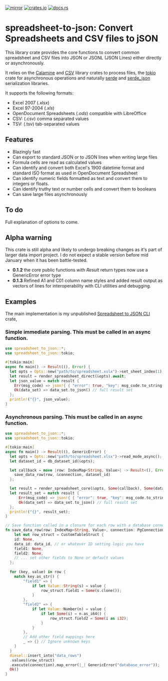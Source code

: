 [![mirror](https://img.shields.io/badge/mirror-github-blue)](https://github.com/neilg63/spreadsheet-to-json)
[![crates.io](https://img.shields.io/crates/v/spreadsheet-to-json.svg)](https://crates.io/crates/spreadsheet-to-json)
[![docs.rs](https://docs.rs/spreadsheet-to-json/badge.svg)](https://docs.rs/spreadsheet-to-json)

# spreadsheet-to-json: Convert Spreadsheets and CSV files to jSON

This library crate provides the core functions to convert common spreadsheet and CSV files into JSON or JSONL (JSON Lines) either directly or asynchronously.

It relies on the [Calamine](https://crates.io/crates/calamine) and [CSV](https://crates.io/crates/csv) library crates to process files, the [tokio](https://crates.io/crates/tokio) crate for asynchronous operations and naturally [serde](https://crates.io/crates/serde) and [serde_json](https://crates.io/crates/serde_json) serialization libraries.

It supports the following formats:

- Excel 2007 (*.xlsx*)
- Excel 97-2004 (*.xls*)
- OpenDocument Spreadsheets (*.ods*) compatible with LibreOffice
- CSV: (.csv) comma separated values
- TSV: (.tsv) tab-separated values

## Features
- Blazingly fast
- Can export to standard JSON or to JSON lines when writing large files
- Formula cells are read as calculated values
- Can identify and convert both Excel's 1900 datetime format and standard ISO format as used in OpenDocument Spreadsheet
- Can identify numeric fields formatted as text and convert them to integers or floats.
- Can identify truthy text or number cells and convert them to booleans
- Can save large files asynchronously

## To do
Full explanation of options to come.

## Alpha warning
This crate is still alpha and likely to undergo breaking changes as it's part of larger data import project. I do not expect a stable version before mid January when it has been battle-tested.
- **0.1.2** the core public functions with *Result* return types now use a GenericError error type
- **0.1.3** Refined A1 and C01 column name styles and added result output as vectors of lines for interoperability with CLI utilities and debugging.

## Examples

The main implementation is my unpublished [Spreadsheet to JSON CLI](https://github.com/neilg63/spreadsheet_to_json_cli) crate,

### Simple immediate parsing. This must be called in an async function.
```rust
use spreadsheet_to_json::*;
use spreadsheet_to_json::tokio;

#[tokio:main]
async fn main() -> Result((), Error) {
  let opts = Opts::new("path/to/spreadsheet.xslx")->set_sheet_index(1);
  let result = render_spreadsheet_direct(&opts).await;
  let json_value = match result {
    Err(msg_code) => json!{ { "error": true, "key": msg_code.to_string() },
    Ok(data_set) => data_set.to_json() // full result set
  };
  println!("{}", json_value);
}
```


### Asynchronous parsing. This must be called in an async function.
```rust
use spreadsheet_to_json::*;
use spreadsheet_to_json::tokio;

#[tokio:main]
async fn main() -> Result((), GenericError) {
  let opts = Opts::new("path/to/spreadsheet.xlsx")->read_mode_async();
  let dataset_id = db_dataset_id(&opts);

  let callback = move |row: IndexMap<String, Value>| -> Result<(), Error> {
    save_data_row(row, &connection, dataset_id)
  };

  let result = render_spreadsheet_core(&opts, Some(callback), Some(dataset_id)).await;
  let result_set = match result {
      Err(msg_code) => json!{ { "error": true, "key": msg_code.to_string() },
      Ok(data_set) => data_set.to_json() // full result set
  };
  println!("{}", result_set);
}

// Save function called in a closure for each row with a database connection and data_id from the outer scope
fn save_data_row(row: IndexMap<String, Value>, connection: PgConnection, data_id: u32) -> Result((), GenericError) {
    let mut row_struct = CustomTableStruct {
    id: None,
    data_id: data_id, // or whatever ID setting logic you have
    field1: None,
    field2: None,
    // ... set other fields to None or default values
  };
  
  for (key, value) in row {
    match key.as_str() {
        "field1" => {
            if let Value::String(s) = value {
                row_struct.field1 = Some(s.clone());
            }
        },
        "field2" => {
            if let Value::Number(n) = value {
                if let Some(i) = n.as_i64() {
                    row_struct.field2 = Some(i as i32);
                }
            }
        },
        // Add other field mappings here
        _ => {} // Ignore unknown keys
    }
  }
  diesel::insert_into("data_rows")
  .values(&row_struct)
  .execute(connection),map_error(|_| GenericError("database_error"));
  Ok()
}
```



